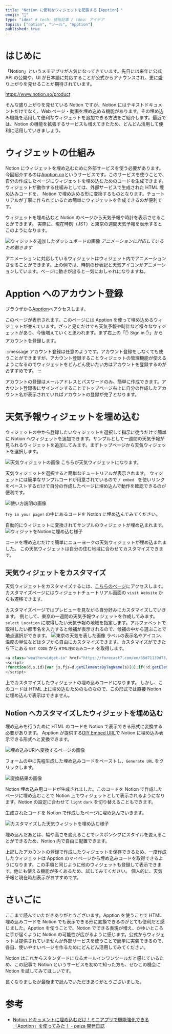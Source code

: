 ```yaml
---
title: "Notion に便利なウィジェットを配置する【Apption】"
emoji: "📌"
type: "idea" # tech: 技術記事 / idea: アイデア
topics: ["notion", "ツール", "Apption"]
published: true
---
```


# はじめに

「Notion」というメモアプリが人気になってきています。先日には来年に公式 API の公開や、UI が日本語に対応することが公式からアナウンスされ、更に盛り上がりを見せることが期待されています。

https://www.notion.so/product

そんな盛り上がりを見せている Notion ですが、Notion にはテキストドキュメントだけでなく、Web ページ・動画を埋め込める機能があります。その埋め込み機能を活用して便利なウィジェットを追加できる方法をご紹介します。最近では、Notion の機能を拡張するサービスも増えてきたため、どんどん活用して便利に活用していきましょう。

# ウィジェットの仕組み

Notion にウィジェットを埋め込むために外部サービスを使う必要があります。今回紹介するのは[Apption.co](https://apption.co/)というサービスです。このサービスを使うことで、自分の作成したページにウィジェットを埋め込むためのコードを生成できます。ウィジェットが動作する仕組みとしては、外部サービスで生成された HTML 埋め込みコードを、 Notion で埋め込める形に変換するものとなります。チュートリアルが丁寧に作られているため簡単にウィジェットを作成できるのが便利です。

ウィジェットを埋め込むと Notion のページから天気予報や時計を表示させることができます。
実際に、現在時刻（JST）と東京の週間天気予報を表示するとこのようになります。

![ウィジットを追加したダッシュボードの画像](https://i.gyazo.com/07c203fcff51a450d44558920a8a6344.gif)
*アニメーションに対応しているため動きます*

アニメーションに対応しているウィジェットはウィジェット内でアニメーションさせることができます。上の例では、時刻の秒表記と天気アイコンがアニメーションしています。ページに動きが出ると一気におしゃれになりますね。

# Apption へのアカウント登録

ブラウザから[Apption](https://apption.co/)へアクセスします。

このページが表示されます。このページには Apption を使って埋め込めるウィジェットが並んでいます。ざっと見ただけでも天気予報や時計など様々なウィジェットがあり、今後増えていくと思われます。まず右上の「✋ Sign in ✋」からアカウントを登録します。

:::message
アカウント登録は任意のようです。アカウント登録をしなくても使うことができますが、アカウント登録することウィジェットの管理機能が使えるようになるのでウィジェットをどんどん使いたい方はアカウントを登録するのがおすすめです。
:::

アカウントの登録はメールアドレスとパスワードのみ、簡単に作成できます。アカウント登録後にサインインすることでトップページ右上に自分の作成したアカウント名が表示されていればアカウントの登録が完了となります。

# 天気予報ウィジェットを埋め込む

ウィジェットの中から登録したいウィジェットを選択して指示に従うだけで簡単に Notion へウィジェットを追加できます。サンプルとして一週間の天気予報が見られるウィジェットを追加してみます。まずトップページから天気ウィジェットを選択します。

![天気ウィジェットの画像](https://storage.googleapis.com/zenn-user-upload/ndr9wpgf67sjmda7bxevtw6xhf18)
こちらが天気ウィジェットになります。

天気ウィジェットを選択すると簡単なチュートリアルが表示されます。
ウィジェットには簡単なサンプルコードが用意されているので `/ embed ` を使いリンクをペーストするだけで自分の作成したページに埋め込んで動作を確認できるのが便利です。

![使い方説明の画像](https://storage.googleapis.com/zenn-user-upload/djoqbzfa1ml1gpjlmcyqwxud7510)

`Try in your page!` の中にあるコードを Notion に埋め込んでみてください。

自動的にウィジェットに変換されてサンプルのウィジェットが埋め込まれます。
![ウィジットをNotionに埋め込む様子](https://i.gyazo.com/1db3f598a0cbd98d2cd7a2a38a55db28.gif)

コードを埋め込むだけで簡単にニューヨークの天気ウィジェットが埋め込まれました。
この天気ウィジェットは自分の住む地域に合わせてカスタマイズできます。

## 天気ウィジェットをカスタマイズ

天気ウィジェットをカスタマイズするには、[こちらのページ](https://weatherwidget.io/?ref=apption.co)にアクセスします。カスタマイズページにはウィジェットチュートリアル画面の `visit Website` からも遷移できます。

カスタマイズページではプレビューを見ながら自分好みにカスタマイズしていきます。
例として、東京の一週間の天気予報ウィジェットを作成してみます。
`select Location` に取得したい天気予報の地域を指定します。アルファベットで取得したい都市名を入力すると候補が表示されるので、候補の中から選ぶことで地点選択ができます。
![東京の天気を表した画像](https://storage.googleapis.com/zenn-user-upload/26ojk4trqmhuzfy4iepiky2j7pef)
ラベルの表示名やアイコン、温度の単位などはタブから自由にカスタマイズできます。カスタマイズができたら下にある `GET CODE` から `HTML埋め込みコード` を取得します。

```javascript
<a class="weatherwidget-io" href="https://forecast7.com/en/35d71139d73/tokyo/" data-label_1="TOKYO" data-label_2="WEATHER" data-icons="Climacons Animated" data-theme="random_grey" >TOKYO WEATHER</a>
<script>
!function(d,s,id){var js,fjs=d.getElementsByTagName(s)[0];if(!d.getElementById(id)){js=d.createElement(s);js.id=id;js.src='https://weatherwidget.io/js/widget.min.js';fjs.parentNode.insertBefore(js,fjs);}}(document,'script','weatherwidget-io-js');
</script>
```

上でカスタマイズしたウィジェットの埋め込みコードになります。
しかし、このコードは HTML 上に埋め込むためのものなので、この形式では直接 Notion に埋め込んで表示はできません。

## Notion へカスタマイズしたウィジェットを埋め込む

埋め込みを行うために HTML のコードを Notion で表示できる形式に変換する必要があります。 Apption が提供する[DIY Embed URL](https://apption.co/embeds/new)で Notion に埋め込み表示できる形式へと変換できます。

![埋め込みURlへ変換するページの画像](https://storage.googleapis.com/zenn-user-upload/d3puz7x7uc2o1wj67vvtnk2l3qnb)

フォームの中に先程生成した埋め込みコードをペーストし、`Generate URL` をクリックします。

![変換結果の画像](https://storage.googleapis.com/zenn-user-upload/jqnnf3afowrql0273drgmi2x29xa)

Notion 埋め込み用コードが生成されました。このコードを Notion で作成したページに埋め込むことで Notion 上でウィジェットとして表示されるようになります。Notion の設定に合わせて `light` `dark` を切り替えることもできます。

生成されたコードを Notion で作成したページに埋め込んでいきます。

![カスタマイズした天気ウィジットを埋め込む様子](https://i.gyazo.com/1442f9a77199a59a019cfbd573eba26f.gif)

埋め込んだあとは、幅や高さを変えることでレスポンシブにスタイルを変えることができるため、Notion 内で自由に配置できます。

上記したアカウントの登録で作成したウィジェットを保存できるため、一度作成したウィジェットは Apption のマイページから埋め込みコードを取得できるようになります。この手順と同じように他のウィジェットも登録して表示できます。他にも使える機能が多くあるため、試してみてください。
個人的に、天気予報と現在時刻表示がおすすめです。

# さいごに

ここまで読んでいただきありがとうございます。Apption を使うことで HTML 埋め込みコードを Notion でも表示できる形に変換できるのがとても便利だと感じました。Apption を使うことで、Notion でできる表現が増え、かゆいところに手が届くように Notion の可能性が広がるように感じます。公式からウィジェットは提供されていませんが外部サービスを使うことで簡単に実装できるので、各自、使いやすいページを作るためにどんどん活用してみてください。

Notion はこれからスタンダードになるオールインワンツールだと感じているため、この記事で Notion というサービスを初めて知った方も、ぜひこの機会に Notion を試してみてほしいです。

長くなりましたが最後まで読んでいただきありがとうございました。

# 参考

- [Notion ドキュメントに埋め込むだけ！ミニアプリで機能強化できる「Apption」を使ってみた！ - paiza 開発日誌](https://paiza.hatenablog.com/entry/2020/12/09/143000)